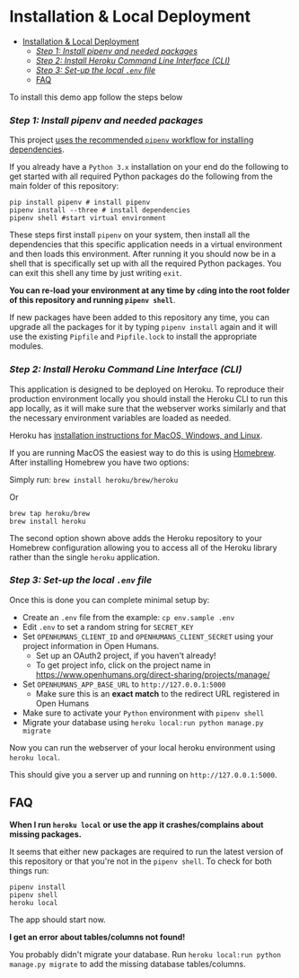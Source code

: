 # Installation & Local Deployment

- [Installation & Local Deployment](#installation--local-deployment)
    + [*Step 1: Install pipenv and needed packages*](#step-1-install-pipenv-and-needed-packages)
    + [*Step 2: Install Heroku Command Line Interface (CLI)*](#step-2-install-heroku-command-line-interface-cli)
    + [*Step 3: Set-up the local `.env` file*](#step-3-set-up-the-local-env-file)
  * [FAQ](#faq)

To install this demo app follow the steps below

### *Step 1: Install pipenv and needed packages*

This project [uses the recommended `pipenv` workflow for installing dependencies](http://pipenv.readthedocs.io/en/latest/).

If you already have a `Python 3.x` installation on your end do the following to get started with all required Python packages do the following from the main folder of this repository:

```
pip install pipenv # install pipenv
pipenv install --three # install dependencies
pipenv shell #start virtual environment
```

These steps first install `pipenv` on your system, then install all the dependencies that this specific application needs in a virtual environment and then loads this environment. After running it you should now be in a shell that is specifically set up with all the required Python packages. You can exit this shell any time by just writing `exit`.

**You can re-load your environment at any time by `cd`ing into the root folder of this repository and running `pipenv shell`**.

If new packages have been added to this repository any time, you can upgrade all the packages for it by typing `pipenv install` again and it will use the existing `Pipfile` and `Pipfile.lock` to install the appropriate modules.

### *Step 2: Install Heroku Command Line Interface (CLI)*

This application is designed to be deployed on Heroku. To reproduce their production environment locally you should install the Heroku CLI to run this app locally, as it will make sure that the webserver works similarly and that the necessary environment variables are loaded as needed.

Heroku has [installation instructions for MacOS, Windows, and Linux](https://devcenter.heroku.com/articles/heroku-cli#download-and-install).

If you are running MacOS the easiest way to do this is using [Homebrew](https://brew.sh/). After installing Homebrew you have two options:

Simply run:
`brew install heroku/brew/heroku`

Or

```
brew tap heroku/brew
brew install heroku
```

The second option shown above adds the Heroku repository to your Homebrew configuration allowing you to access all of the Heroku library rather than the single `heroku` application.


### *Step 3: Set-up the local `.env` file*
Once this is done you can complete minimal setup by:
* Create an `.env` file from the example: `cp env.sample .env`
* Edit `.env` to set a random string for `SECRET_KEY`
* Set `OPENHUMANS_CLIENT_ID` and `OPENHUMANS_CLIENT_SECRET` using your project
information in Open Humans.
  * Set up an OAuth2 project, if you haven't already!
  * To get project info, click on the project name in https://www.openhumans.org/direct-sharing/projects/manage/
* Set `OPENHUMANS_APP_BASE_URL` to `http://127.0.0.1:5000`
  * Make sure this is an **exact match** to the redirect URL registered in Open Humans
* Make sure to activate your `Python` environment with `pipenv shell`
* Migrate your database using `heroku local:run python manage.py migrate`

Now you can run the webserver of your local heroku environment using `heroku local`.

This should give you a server up and running on `http://127.0.0.1:5000`.

## FAQ

**When I run `heroku local` or use the app it crashes/complains about missing packages.**

It seems that either new packages are required to run the latest version of this repository or that you're not in the `pipenv shell`. To check for both things run:

```
pipenv install
pipenv shell
heroku local
```
The app should start now.

**I get an error about tables/columns not found!**

You probably didn't migrate your database. Run `heroku local:run python manage.py migrate` to add the missing database tables/columns.
